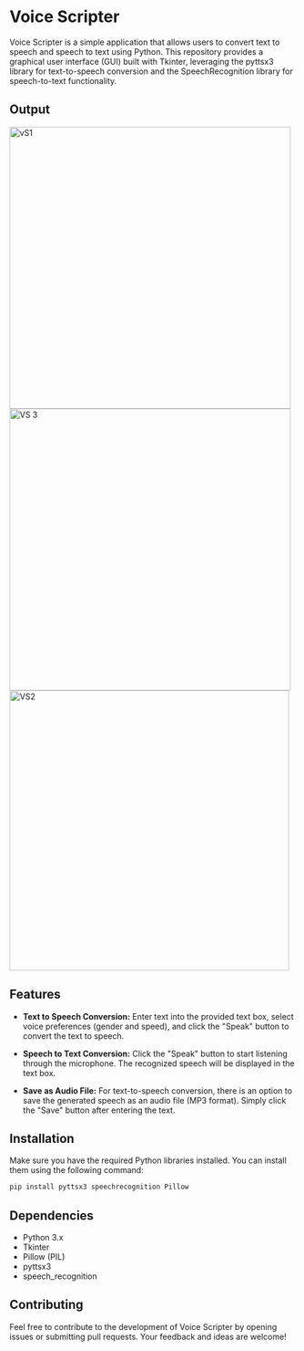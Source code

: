 # Voice Scripter

Voice Scripter is a simple application that allows users to convert text to speech and speech to text using Python. This repository provides a graphical user interface (GUI) built with Tkinter, leveraging the pyttsx3 library for text-to-speech conversion and the SpeechRecognition library for speech-to-text functionality.

## Output


<img width="494" alt="vS1" src="https://github.com/israilyas/Voice_Scripter/assets/146584634/8db1e043-c638-43bf-9190-b603fbeed10e">

<img width="494" alt="VS 3" src="https://github.com/israilyas/Voice_Scripter/assets/146584634/11dc492a-f517-42fb-a7fc-0266cc464ea0">

<img width="491" alt="VS2" src="https://github.com/israilyas/Voice_Scripter/assets/146584634/ce9b42ad-06e9-4c65-b8ce-effa6344a461">



## Features

- **Text to Speech Conversion:** Enter text into the provided text box, select voice preferences (gender and speed), and click the "Speak" button to convert the text to speech.

- **Speech to Text Conversion:** Click the "Speak" button to start listening through the microphone. The recognized speech will be displayed in the text box.

- **Save as Audio File:** For text-to-speech conversion, there is an option to save the generated speech as an audio file (MP3 format). Simply click the "Save" button after entering the text.

## Installation

Make sure you have the required Python libraries installed. You can install them using the following command:

```bash
pip install pyttsx3 speechrecognition Pillow
```


## Dependencies

- Python 3.x
- Tkinter
- Pillow (PIL)
- pyttsx3
- speech_recognition

## Contributing

Feel free to contribute to the development of Voice Scripter by opening issues or submitting pull requests. Your feedback and ideas are welcome!


